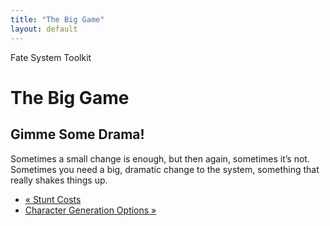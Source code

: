 ```yaml
---
title: "The Big Game"
layout: default
---
```

    
Fate System Toolkit

#  The Big Game

## Gimme Some Drama!

Sometimes a small change is enough, but then again, sometimes it’s not.
Sometimes you need a big, dramatic change to the system, something that really
shakes things up.

  * [« Stunt Costs](/fate-system-toolkit/stunt-costs)
  * [Character Generation Options »](/fate-system-toolkit/character-generation-options)

